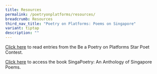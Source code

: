 ```yaml
---
title: Resources
permalink: /poetryonplatforms/resources/
breadcrumb: Resources
third_nav_title: "Poetry on Platforms: Poems on Singapore"
variant: tiptap
description: ""
---
```

<p><a href="https://www.facebook.com/media/set/?set=a.803222086464802.1073741842.219541704832846&amp;type=3" rel="noopener noreferrer nofollow" target="_blank">Click here</a> to
read entries from the Be a Poetry on Platforms Star Poet Contest.</p>
<p><a href="http://eresources.nlb.gov.sg/eReads/MobileReads/details?uuid=8d6e0230-6960-4df6-8cf2-93ebc2d538d9" rel="noopener noreferrer nofollow" target="_blank">Click here</a> to
access the book SingaPoetry: An Anthology of Singapore Poems.</p>
<p></p>